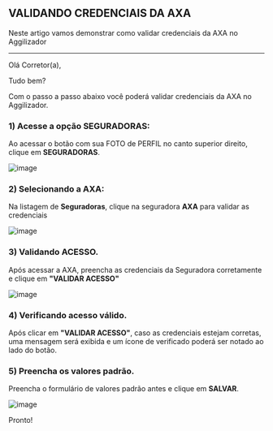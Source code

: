 ## VALIDANDO CREDENCIAIS DA AXA
Neste artigo vamos demonstrar como validar credenciais da AXA no Aggilizador

---

Olá Corretor(a),

Tudo bem?

Com o passo a passo abaixo você poderá validar credenciais da AXA no Aggilizador.

### 1) Acesse a opção SEGURADORAS:

Ao acessar o botão com sua FOTO de PERFIL no canto superior direito, clique em **SEGURADORAS**.

![image](https://conversu-partner-assets.s3.sa-east-1.amazonaws.com/agger/wiki/seguradoras/validando-credenciais/c220eb72-5169-48ab-b4df-330f11a099aa.png)

### 2) Selecionando a AXA:

Na listagem de **Seguradoras**, clique na seguradora **AXA** para validar as credenciais

![image](https://github.com/user-attachments/assets/62256380-c8c7-4516-bc94-de8afda92ff8)

### 3) Validando ACESSO.

Após acessar a AXA, preencha as credenciais da Seguradora corretamente e clique em **"VALIDAR ACESSO"**

![image](https://github.com/user-attachments/assets/5318992c-bdbc-45b8-9913-920bce79bc0e)

### 4) Verificando acesso válido.

Após clicar em **"VALIDAR ACESSO"**, caso as credenciais estejam corretas, uma mensagem será exibida e um ícone de verificado poderá ser notado ao lado do botão.

### 5) Preencha os valores padrão.

Preencha o formulário de valores padrão antes e clique em **SALVAR**.

![image](https://github.com/user-attachments/assets/6c2a22de-d570-4a00-ba48-0ee92419b3a3)

Pronto!
